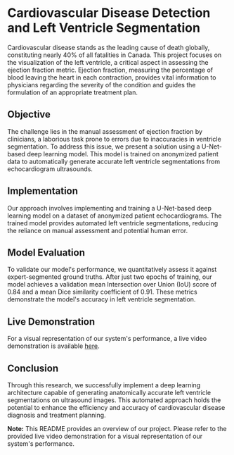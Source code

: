 # Cardiovascular Disease Detection and Left Ventricle Segmentation

Cardiovascular disease stands as the leading cause of death globally, constituting nearly 40% of all fatalities in Canada. This project focuses on the visualization of the left ventricle, a critical aspect in assessing the ejection fraction metric. Ejection fraction, measuring the percentage of blood leaving the heart in each contraction, provides vital information to physicians regarding the severity of the condition and guides the formulation of an appropriate treatment plan.

## Objective

The challenge lies in the manual assessment of ejection fraction by clinicians, a laborious task prone to errors due to inaccuracies in ventricle segmentation. To address this issue, we present a solution using a U-Net-based deep learning model. This model is trained on anonymized patient data to automatically generate accurate left ventricle segmentations from echocardiogram ultrasounds.

## Implementation

Our approach involves implementing and training a U-Net-based deep learning model on a dataset of anonymized patient echocardiograms. The trained model provides automated left ventricle segmentations, reducing the reliance on manual assessment and potential human error.

## Model Evaluation

To validate our model's performance, we quantitatively assess it against expert-segmented ground truths. After just two epochs of training, our model achieves a validation mean Intersection over Union (IoU) score of 0.84 and a mean Dice similarity coefficient of 0.91. These metrics demonstrate the model's accuracy in left ventricle segmentation.

## Live Demonstration

For a visual representation of our system's performance, a live video demonstration is available [here](#).

## Conclusion

Through this research, we successfully implement a deep learning architecture capable of generating anatomically accurate left ventricle segmentations on ultrasound images. This automated approach holds the potential to enhance the efficiency and accuracy of cardiovascular disease diagnosis and treatment planning.

**Note:** This README provides an overview of our project. Please refer to the provided live video demonstration for a visual representation of our system's performance.
